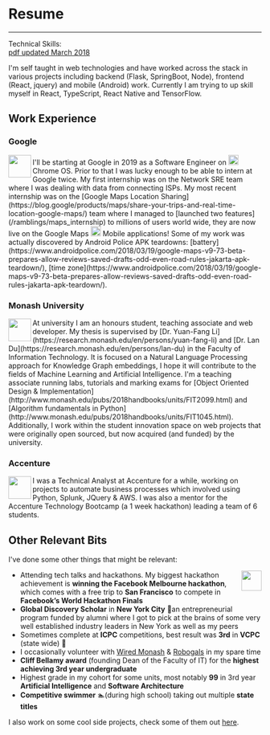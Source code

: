 # Resume
---
Technical Skills: <span class="type"></span> <br/>[pdf updated March 2018](/resume/David_Lei_CV_2018.pdf)

<script type="text/javascript">
	var typed = new Typed(".type", {
		strings: ["Java", "Python", "JavaScript", "C", "SQL", "C++", "TypeScript", "Swift", "Bash", "HTML", "CSS", "Perl", "React", "Android"],
		typeSpeed: 150,
		backSpeed: 150,
		loop: true,
		loopCount: Infinity
	});
</script>

I'm self taught in web technologies and have worked across the stack in various projects including backend (Flask, SpringBoot, Node), frontend (React, jquery) and mobile (Android) work. Currently I am trying to up skill myself in React, TypeScript, React Native and TensorFlow.
## Work Experience 

### Google 
<img src="/images/google_logo.png" width="45" align="left"/> 
I'll be starting at Google in 2019 as a Software Engineer on <img src="/images/chrome.jpg" width="20"/> Chrome OS. Prior to that I was lucky enough to be able to intern at Google twice. My first internship was on the Network SRE team where I was dealing with data from connecting ISPs. My most recent internship was on the [Google Maps Location Sharing](https://blog.google/products/maps/share-your-trips-and-real-time-location-google-maps/) team where I managed to [launched two features](/ramblings/maps_internship) to millions of users world wide, they are now live on the Google Maps <img src="/images/maps.png" width="20"/> Mobile applications! Some of my work was actually discovered by Android Police APK teardowns: [battery](https://www.androidpolice.com/2018/03/19/google-maps-v9-73-beta-prepares-allow-reviews-saved-drafts-odd-even-road-rules-jakarta-apk-teardown/), [time zone](https://www.androidpolice.com/2018/03/19/google-maps-v9-73-beta-prepares-allow-reviews-saved-drafts-odd-even-road-rules-jakarta-apk-teardown/).

### Monash University
<img src="/images/monash.jpg" width="45" align="left"/> 
At university I am an honours student, teaching associate and web developer.
My thesis is supervised by [Dr. Yuan-Fang Li](https://research.monash.edu/en/persons/yuan-fang-li) and [Dr. Lan Du](https://research.monash.edu/en/persons/lan-du) in the Faculty of Information Technology. It is focused on a Natural Language Processing approach for Knowledge Graph embeddings, I hope it will contribute to the fields of Machine Learning and Artificial Intelligence.
I'm a teaching associate running labs, tutorials and marking exams for [Object Oriented Design & Implementation](http://www.monash.edu/pubs/2018handbooks/units/FIT2099.html) and [Algorithm fundamentals in Python](http://www.monash.edu/pubs/2018handbooks/units/FIT1045.html).
Additionally, I work within the student innovation space on web projects that were originally open sourced, but now acquired (and funded) by the university.

### Accenture
<img src="/images/accenture.jpg" width="45" align="left"/> 
I was a Technical Analyst at Accenture for a while, working on projects to automate business processes which involved using Python, Splunk, JQuery & AWS. I was also a mentor for the Accenture Technology Bootcamp (a 1 week hackathon) leading a team of 6 students.

## Other Relevant Bits
I've done some other things that might be relevant:

<img src="/images/facebook.png" width="40" align="right"/> 

- Attending tech talks and hackathons. My biggest hackathon achievement is **winning the Facebook Melbourne hackathon**, which comes with a free trip to **San Francisco** to compete in **Facebook’s World Hackathon Finals**
- **Global Discovery Scholar** in **New York City** 🗽an entrepreneurial program funded by alumni where I got to pick at the brains of some very well established industry leaders in New York as well as my peers
- Sometimes complete at **ICPC** competitions, best result was **3rd** in **VCPC** (state wide) 🎉
- I occasionally volunteer with [Wired Monash](http://wired.org.au/) & [Robogals](https://robogals.org/) in my spare time
- **Cliff Bellamy award** (founding Dean of the Faculty of IT) for the **highest achieving 3rd year undergraduate**
- Highest grade in my cohort for some units, most notably **99** in 3rd year **Artificial Intelligence** and **Software Architecture**
- **Competitive swimmer** 🏊(during high school) taking out multiple **state titles**

I also work on some cool side projects, check some of them out [here](/projects).

